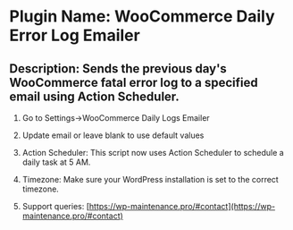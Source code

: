 # Plugin Name: WooCommerce Daily Error Log Emailer

## Description: Sends the previous day's WooCommerce fatal error log to a specified email using Action Scheduler.

1. Go to Settings->WooCommerce Daily Logs Emailer

2. Update email or leave blank to use default values

3. Action Scheduler: This script now uses Action Scheduler to schedule a daily task at 5 AM.

4. Timezone: Make sure your WordPress installation is set to the correct timezone.

5. Support queries: [https://wp-maintenance.pro/#contact](https://wp-maintenance.pro/#contact)